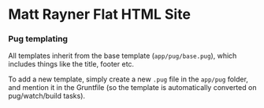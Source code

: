 # Matt Rayner Flat HTML Site

### Pug templating

All templates inherit from the base template (`app/pug/base.pug`), which includes things like the title, footer etc.

To add a new template, simply create a new `.pug` file in the `app/pug` folder, and mention it in the Gruntfile (so the template is automatically converted on pug/watch/build tasks).
